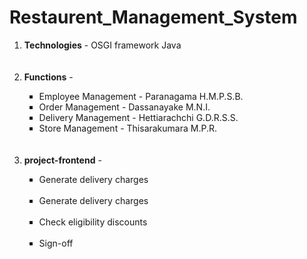 # Restaurent_Management_System

<ol>
  <li><b>Technologies</b> - OSGI framework Java</li>
  <br></br>
  
  <li><b>Functions</b> - </li>
  <ul type="square">
  <li>Employee Management - Paranagama H.M.P.S.B.</li>
  <li>Order Management  - Dassanayake M.N.I.</li>
  <li>Delivery Management - Hettiarachchi G.D.R.S.S.</li>
  <li>Store Management - Thisarakumara M.P.R.</li>
  </ul>
  <br></br>
  
  <li><b>project-frontend</b> - </li>
  <ul type="square">
  <li> Generate delivery charges</li>
  <img src=""></img>
  <br></br>
  
  <li> Generate delivery charges</li>
  <img src=""></img>
  <br></br>
  
  <li> Check eligibility discounts</li>
  <img src=""></img>
  <br></br>
  
  <li> Sign-off</li>
  <img src=""></img>
  <br></br>
</ol>



